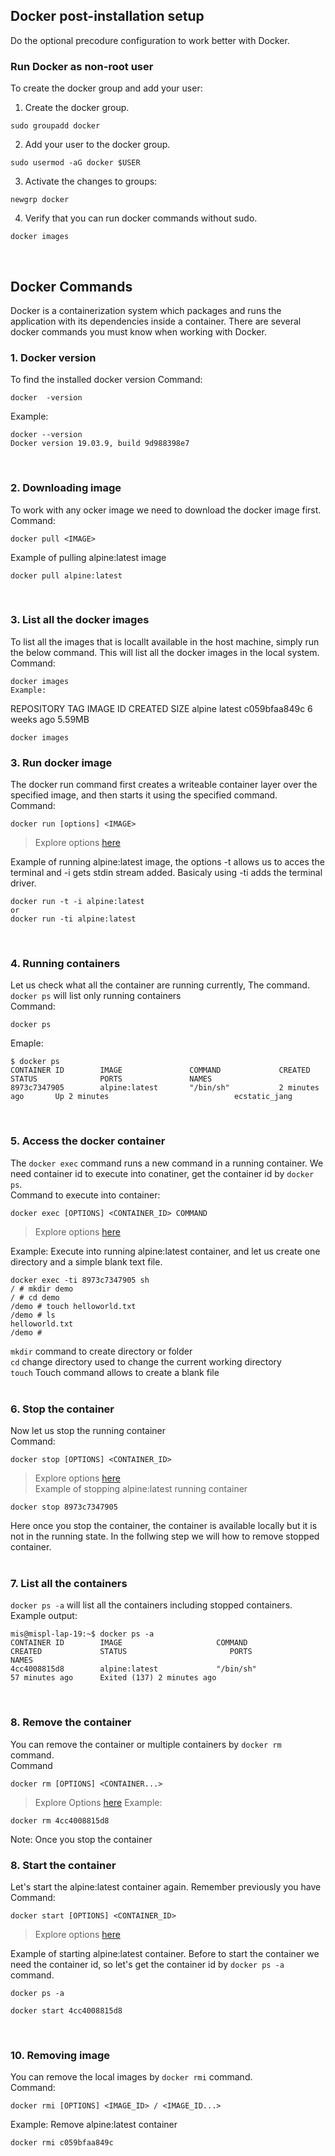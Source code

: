 ## Docker post-installation setup
Do the optional precodure configuration to work better with Docker.

### Run Docker as non-root user
To create the docker group and add your user:
1. Create the docker group.
```
sudo groupadd docker
```
2. Add your user to the docker group.
```
sudo usermod -aG docker $USER
```

3. Activate the changes to groups:
```
newgrp docker 
```
4. Verify that you can run docker commands without sudo.
```
docker images
```

<br />

## Docker Commands
Docker is a containerization system which packages and runs the application with its dependencies inside a container. There are several docker commands you must know when working with Docker.
### 1. Docker version
To find the installed docker version
Command:
```
docker  -version
``` 
Example:
```
docker --version
Docker version 19.03.9, build 9d988398e7
```

<br>

### 2. Downloading image
To work with any ocker image we need to download the docker image first.<br /> 
Command:
```
docker pull <IMAGE>
```
Example of pulling alpine:latest image
```
docker pull alpine:latest
```

<br>

### 3. List all the docker images
To list all the images that is locallt available in the host machine, simply run the below command. This will list all the docker images in the local system.
<br />
Command:
```
docker images
Example:
```
REPOSITORY  TAG  IMAGE ID       CREATED      SIZE
alpine     latest  c059bfaa849c 6 weeks ago  5.59MB
```
docker images
```

### 3. Run docker image
The docker run command first creates a writeable container layer over the specified image, and then starts it using the specified command.
<br>
Command:
```
docker run [options] <IMAGE>
```
> Explore options [here](https://docs.docker.com/engine/reference/run/)


Example of running alpine:latest image, the options -t allows us to acces the terminal and -i gets stdin stream added. Basicaly using -ti adds the terminal driver.
```
docker run -t -i alpine:latest
or
docker run -ti alpine:latest
```

<br>

### 4. Running containers
Let us check what all the container are running currently, The command. `docker ps` will list only running containers
<br>
Command:
```
docker ps
```
Emaple:
```
$ docker ps
CONTAINER ID        IMAGE               COMMAND             CREATED             STATUS              PORTS               NAMES
8973c7347905        alpine:latest       "/bin/sh"           2 minutes ago       Up 2 minutes                            ecstatic_jang
```
<br />

### 5. Access the docker container
The `docker exec` command runs a new command in a running container. We need container id to execute into conatiner, get the container id by `docker ps`.
<br />
Command to execute into container:
```
docker exec [OPTIONS] <CONTAINER_ID> COMMAND
```
> Explore options [here](https://docs.docker.com/engine/reference/commandline/exec/)

Example: Execute into running alpine:latest container, and let us create one directory and a simple blank text file.
```
docker exec -ti 8973c7347905 sh
/ # mkdir demo
/ # cd demo
/demo # touch helloworld.txt
/demo # ls
helloworld.txt
/demo # 
```
`mkdir` command to create directory or folder<br />
`cd` change directory used to change the current working directory <br />
`touch` Touch command allows to create a blank file <br />
<br />

### 6. Stop the container
Now let us stop the running container 
<br />
Command:
```
docker stop [OPTIONS] <CONTAINER_ID>
```
> Explore options [here](https://docs.docker.com/engine/reference/commandline/stop/)<br />
Example of stopping alpine:latest running container
```
docker stop 8973c7347905
```
Here once you stop the container, the container is available locally but it is not in the running state. In the follwing step we will how to remove stopped container.   
<br  />

### 7. List all the containers
`docker ps -a` will list all the containers including stopped containers.
<br/>
Example output:
```
mis@mispl-lap-19:~$ docker ps -a
CONTAINER ID        IMAGE                     COMMAND                  CREATED             STATUS                       PORTS                                                 NAMES
4cc4008815d8        alpine:latest             "/bin/sh"                57 minutes ago      Exited (137) 2 minutes ago
```

<br />

### 8. Remove the container 
You can remove the container or multiple containers by `docker rm` command.<br />
Command
```
docker rm [OPTIONS] <CONTAINER...>
```
> Explore Options [here](https://docs.docker.com/engine/reference/commandline/rm/)
Example:
```
docker rm 4cc4008815d8
```
Note: Once you stop the container 

### 8. Start the container
Let's start the alpine:latest container again. Remember previously you have 
<br />
Command:
```
docker start [OPTIONS] <CONTAINER_ID>
```
> Explore options [here](https://docs.docker.com/engine/reference/commandline/start/)


Example of starting alpine:latest container. Before to start the container we need the container id, so let's get the container id by `docker ps -a` command.
```
docker ps -a

docker start 4cc4008815d8
```
<br />

### 10. Removing image
You can remove the local images by `docker rmi` command.
<br />
Command:
```
docker rmi [OPTIONS] <IMAGE_ID> / <IMAGE_ID...>
```
Example: Remove alpine:latest container
```
docker rmi c059bfaa849c
```
